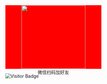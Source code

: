 <div style="text-align: center; width: 300px; height: 200px; background-color: red">
  <img src="https://images.gitee.com/uploads/images/2022/0408/071102_611afdf6_381412.jpeg" width="200px" height="200px"/>
  <br/>
  微信扫码加好友
</div>

![Visitor Badge](https://visitor-badge.laobi.icu/badge?page_id=leorian.leorian)
